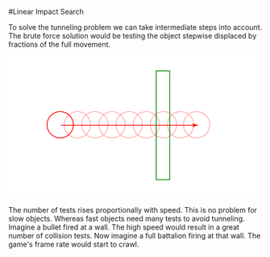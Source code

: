 #Linear Impact Search

To solve the tunneling problem we can take intermediate steps into account. The brute force solution
would be testing the object stepwise displaced by fractions of the full movement.

![DEMO](linear_impact_search.PNG)

The number of tests rises proportionally with speed. This is no problem for slow objects. Whereas
fast objects need many tests to avoid tunneling. Imagine a bullet fired at a wall. The high speed
would result in a great number of collision tests. Now imagine a full battalion firing at that wall. The
game's frame rate would start to crawl.
